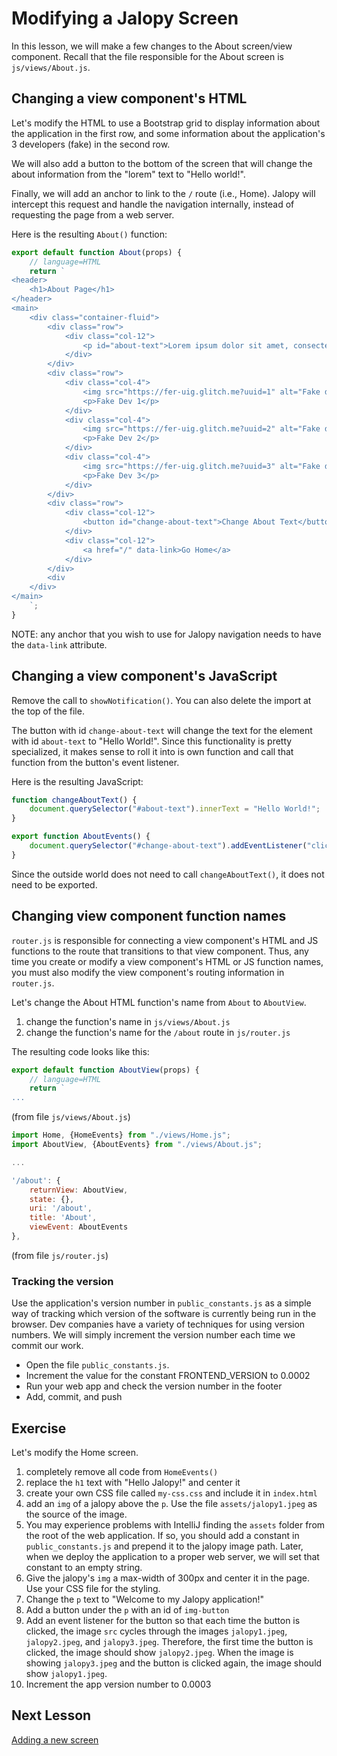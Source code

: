 # Modifying a Jalopy Screen

In this lesson, we will make a few changes to the About screen/view component. Recall that the file responsible for the About screen is `js/views/About.js`.

## Changing a view component's HTML

Let's modify the HTML to use a Bootstrap grid to display information about the application in the first row, and some information about the application's 3 developers (fake) in the second row.

We will also add a button to the bottom of the screen that will change the about information from the "lorem" text to "Hello world!". 

Finally, we will add an anchor to link to the `/` route (i.e., Home). Jalopy will intercept this request and handle the navigation internally, instead of requesting the page from a web server.

Here is the resulting `About()` function:

```js
export default function About(props) {
    // language=HTML
    return `
<header>
    <h1>About Page</h1>
</header>
<main>
    <div class="container-fluid">
        <div class="row">
            <div class="col-12">
                <p id="about-text">Lorem ipsum dolor sit amet, consectetur adipisicing elit. Aliquid animi illo possimus quis sit. Amet, aspernatur autem cum dicta doloremque eveniet fugit hic id mollitia neque nesciunt, obcaecati similique, voluptate.</p>
            </div>
        </div>
        <div class="row">
            <div class="col-4">
                <img src="https://fer-uig.glitch.me?uuid=1" alt="Fake dev 1">
                <p>Fake Dev 1</p>
            </div>
            <div class="col-4">
                <img src="https://fer-uig.glitch.me?uuid=2" alt="Fake dev 2">
                <p>Fake Dev 2</p>
            </div>
            <div class="col-4">
                <img src="https://fer-uig.glitch.me?uuid=3" alt="Fake dev 3">
                <p>Fake Dev 3</p>
            </div>
        </div>
        <div class="row">
            <div class="col-12">
                <button id="change-about-text">Change About Text</button>
            </div>
            <div class="col-12">
                <a href="/" data-link>Go Home</a>
            </div>
        </div>
        <div
    </div>
</main>
    `;
}
```

NOTE: any anchor that you wish to use for Jalopy navigation needs to have the `data-link` attribute.

## Changing a view component's JavaScript

Remove the call to `showNotification()`. You can also delete the import at the top of the file.

The button with id `change-about-text` will change the text for the element with id `about-text` to "Hello World!". Since this functionality is pretty specialized, it makes sense to roll it into is own function and call that function from the button's event listener. 

Here is the resulting JavaScript:

```js
function changeAboutText() {
    document.querySelector("#about-text").innerText = "Hello World!";
}

export function AboutEvents() {
    document.querySelector("#change-about-text").addEventListener("click", changeAboutText);
}
```

Since the outside world does not need to call `changeAboutText()`, it does not need to be exported.

## Changing view component function names

`router.js` is responsible for connecting a view component's HTML and JS functions to the route that transitions to that view component. Thus, any time you create or modify a view component's HTML or JS function names, you must also modify the view component's routing information in `router.js`.

Let's change the About HTML function's name from `About` to `AboutView`. 
1. change the function's name in `js/views/About.js`
2. change the function's name for the `/about` route in `js/router.js`

The resulting code looks like this:

```js
export default function AboutView(props) {
    // language=HTML
    return `
...
```
(from file `js/views/About.js`)

```js
import Home, {HomeEvents} from "./views/Home.js";
import AboutView, {AboutEvents} from "./views/About.js";

...

'/about': {
    returnView: AboutView,
    state: {},
    uri: '/about',
    title: 'About',
    viewEvent: AboutEvents
},
```
(from file `js/router.js`)

### Tracking the version

Use the application's version number in `public_constants.js` as a simple way of tracking which version of the software is currently being run in the browser. Dev companies have a variety of techniques for using version numbers. We will simply increment the version number each time we commit our work. 

- Open the file `public_constants.js`.
- Increment the value for the constant FRONTEND_VERSION to 0.0002
- Run your web app and check the version number in the footer
- Add, commit, and push

## Exercise

Let's modify the Home screen. 

1. completely remove all code from `HomeEvents()`
2. replace the `h1` text with "Hello Jalopy!" and center it
3. create your own CSS file called `my-css.css` and include it in `index.html`
4. add an `img` of a jalopy above the `p`. Use the file `assets/jalopy1.jpeg` as the source of the image. 
5. You may experience problems with IntelliJ finding the `assets` folder from the root of the web application. If so, you should add a constant in `public_constants.js` and prepend it to the jalopy image path. Later, when we deploy the application to a proper web server, we will set that constant to an empty string.
6. Give the jalopy's `img` a max-width of 300px and center it in the page. Use your CSS file for the styling.
7. Change the `p` text to "Welcome to my Jalopy application!"
8. Add a button under the `p` with an id of `img-button`
9. Add an event listener for the button so that each time the button is clicked, the image `src` cycles through the images `jalopy1.jpeg`, `jalopy2.jpeg`, and `jalopy3.jpeg`. Therefore, the first time the button is clicked, the image should show `jalopy2.jpeg`. When the image is showing `jalopy3.jpeg` and the button is clicked again, the image should show `jalopy1.jpeg`.
10. Increment the app version number to 0.0003

## Next Lesson

[Adding a new screen](add_screen.md)